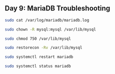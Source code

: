 ## Day 9: MariaDB Troubleshooting

```bash
sudo cat /var/log/mariadb/mariadb.log

sudo chown -R mysql:mysql /var/lib/mysql

sudo chmod 750 /var/lib/mysql

sudo restorecon -Rv /var/lib/mysql

sudo systemctl restart mariadb

sudo systemctl status mariadb

```
